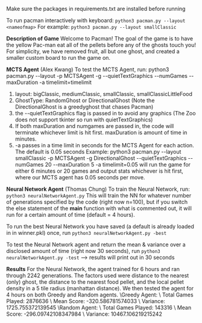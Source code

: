 Make sure the packages in requirements.txt are installed before running

To run pacman interactively with keyboard:
`python3 pacman.py --layout <nameofmap>`
For example:
`python3 pacman.py --layout smallClassic`

**Description of Game**
Welcome to Pacman! The goal of the game is to have the yellow Pac-man eat all of the pellets before any of the ghosts touch you! For simplicity, we have removed
fruit, all but one ghost, and created a smaller custom board to run the game on.

**MCTS Agent** (Alex Kwang)
To test the MCTS Agent, run:
python3 pacman.py --layout <nameofmap> -p MCTSAgent -g <GhostType> --quietTextGraphics --numGames <numGames> --maxDuration <maxDuration> -a timelimit=timelimit
1. layout: bigClassic, mediumClassic, smallClassic, smallClassicLittleFood
2. GhostType: RandomGhost or DirectionalGhost (Note the DirectionalGhost is a greedyghost that chases Pacman)
4. the --quietTextGraphics flag is passed in to avoid any graphics (The Zoo does not support tkinter so run with quietTextGraphics)
5. If both maxDuration and numgames are passed in, the code will terminate whichever limit is hit first. maxDuration is amount of time in minutes.
5. -a passes in a time limit in seconds for the MCTS Agent for each action. The default is 0.05 seconds
Example: 
python3 pacman.py --layout smallClassic -p MCTSAgent -g DirectionalGhost --quietTextGraphics --numGames 20 --maxDuration 5 -a timelimit=0.05
will run the game for either 6 minutes or 20 games and output stats whichever is hit first, where our MCTS agent has 0.05 seconds per move.

**Neural Network Agent** (Thomas Chung)
To train the Neural Network, run:
`python3 neuralNetworkAgent.py`
This will train the NN for whatever number of generations specified by the code (right now n=100), but if you switch the else statement of the __main__ function
with what is commented out, it will run for a certain amount of time (default = 4 hours).

To run the best Neural Network you have saved (a default is already loaded in in winner.pkl) once, run
`python3 neuralNetworkAgent.py -best`

To test the Neural Network agent and return the mean & variance over a disclosed amount of time (right now 30 seconds), run
`python3 neuralNetworkAgent.py -test` --> results will print out in 30 seconds

**Results**
For the Neural Network, the agent trained for 6 hours and ran through 2242 generations. The factors used were distance to the nearest (only) ghost, the distance 
to the nearest food pellet, and the local pellet density in a 5 tile radius (manhattan distance). We then tested the agent for 4 hours on both Greedy and Random agents.
\Greedy Agent:
\  Total Games Played: 2876636
\  Mean Score: -320.586781574033
\  Variance: 1725.755372139545
\Random Agent:
\  Total Games Played: 143316
\  Mean Score: -296.09742108347984
\  Variance: 10467.106219215242

